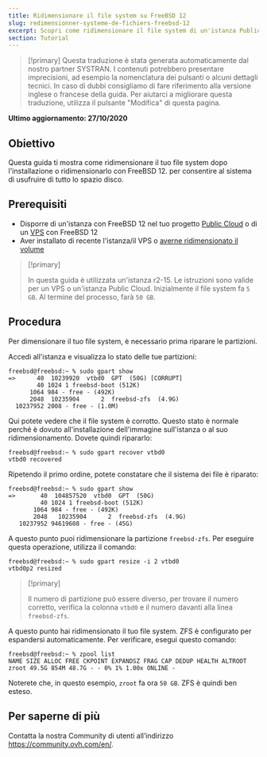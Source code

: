 ```yaml
---
title: Ridimensionare il file system su FreeBSD 12
slug: redimensionner-systeme-de-fichiers-freebsd-12
excerpt: Scopri come ridimensionare il file system di un'istanza Public Cloud o di un VPS con FreeBSD 12
section: Tutorial
---
```


> [!primary]
> Questa traduzione è stata generata automaticamente dal nostro partner SYSTRAN. I contenuti potrebbero presentare imprecisioni, ad esempio la nomenclatura dei pulsanti o alcuni dettagli tecnici. In caso di dubbi consigliamo di fare riferimento alla versione inglese o francese della guida. Per aiutarci a migliorare questa traduzione, utilizza il pulsante "Modifica" di questa pagina.
>

**Ultimo aggiornamento: 27/10/2020**

## Obiettivo

Questa guida ti mostra come ridimensionare il tuo file system dopo l'installazione o ridimensionarlo con FreeBSD 12. per consentire al sistema di usufruire di tutto lo spazio disco.

## Prerequisiti

 * Disporre di un'istanza con FreeBSD 12 nel tuo progetto [Public Cloud](https://www.ovhcloud.com/it/public-cloud/) o di un [VPS](https://www.ovhcloud.com/it/vps/) con FreeBSD 12
 * Aver installato di recente l'istanza/il VPS o [averne ridimensionato il volume](../ridimensiona_unistanza/)

> [!primary]
>
> In questa guida è utilizzata un'istanza r2-15. Le istruzioni sono valide per un VPS o un'istanza Public Cloud. Inizialmente il file system fa `5 GB`. Al termine del processo, farà `50 GB`.
>

## Procedura

Per dimensionare il tuo file system, è necessario prima riparare le partizioni.

Accedi all'istanza e visualizza lo stato delle tue partizioni:

```
freebsd@freebsd:~ % sudo gpart show
=>      40  10239920  vtbd0  GPT  (50G) [CORRUPT]
        40 1024 1 freebsd-boot (512K)
      1064 984 - free - (492K)
      2048  10235904      2  freebsd-zfs  (4.9G)
  10237952 2008 - free - (1.0M)
```

Qui potete vedere che il file system è corrotto. Questo stato è normale perché è dovuto all'installazione dell'immagine sull'istanza o al suo ridimensionamento. Dovete quindi ripararlo:

```
freebsd@freebsd:~ % sudo gpart recover vtbd0
vtbd0 recovered
```

Ripetendo il primo ordine, potete constatare che il sistema dei file è riparato:

```
freebsd@freebsd:~ % sudo gpart show
=>       40  104857520  vtbd0  GPT  (50G)
         40 1024 1 freebsd-boot (512K)
       1064 984 - free - (492K)
       2048   10235904      2  freebsd-zfs  (4.9G)
   10237952 94619608 - free - (45G)
```

A questo punto puoi ridimensionare la partizione `freebsd-zfs`. Per eseguire questa operazione, utilizza il comando:

```
freebsd@freebsd:~ % sudo gpart resize -i 2 vtbd0
vtbd0p2 resized
```

> [!primary]
>
> Il numero di partizione può essere diverso, per trovare il numero corretto, verifica la colonna `vtbd0` e il numero davanti alla linea `freebsd-zfs`.
>

A questo punto hai ridimensionato il tuo file system. ZFS è configurato per espandersi automaticamente. Per verificare, esegui questo comando:

```
freebsd@freebsd:~ % zpool list
NAME SIZE ALLOC FREE CKPOINT EXPANDSZ FRAG CAP DEDUP HEALTH ALTROOT
zroot 49.5G 854M 48.7G - - 0% 1% 1.00x ONLINE -
```

Noterete che, in questo esempio, `zroot` fa ora `50 GB`. ZFS è quindi ben esteso.

## Per saperne di più

Contatta la nostra Community di utenti all’indirizzo <https://community.ovh.com/en/>.
